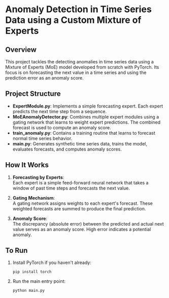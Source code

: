# Anomaly Detection in Time Series Data using a Custom Mixture of Experts

## Overview

This project tackles the detecting anomalies in time series data using a Mixture of Experts (MoE) model developed from scratch with PyTorch. Its focus is on forecasting the next value in a time series and using the prediction error as an anomaly score.

## Project Structure

- **ExpertModule.py**: Implements a simple forecasting expert. Each expert predicts the next time step from a sequence.
- **MoEAnomalyDetector.py**: Combines multiple expert modules using a gating network that learns to weight expert predictions. The combined forecast is used to compute an anomaly score.
- **train_anomaly.py**: Contains a training routine that learns to forecast normal time series behavior.
- **main.py**: Generates synthetic time series data, trains the model, evaluates forecasts, and computes anomaly scores.

## How It Works

1. **Forecasting by Experts**:  
   Each expert is a simple feed-forward neural network that takes a window of past time steps and forecasts the next value.

2. **Gating Mechanism**:  
   A gating network assigns weights to each expert's forecast. These weighted forecasts are summed to produce the final prediction.

3. **Anomaly Score**:  
   The discrepancy (absolute error) between the predicted and actual next value serves as an anomaly score. High error indicates a potential anomaly.

## To Run

1. Install PyTorch if you haven't already:
   ```
   pip install torch
   ```
2. Run the main entry point:
   ```
   python main.py
   ```